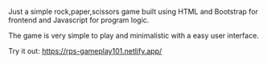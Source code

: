 Just a simple rock,paper,scissors game built using HTML and Bootstrap for frontend and Javascript for program logic.

The game is very simple to play and minimalistic with a easy user interface. 

Try it out: https://rps-gameplay101.netlify.app/
